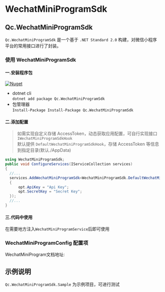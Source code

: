 # WechatMiniProgramSdk

## Qc.WechatMiniProgramSdk

`Qc.WechatMiniProgramSdk` 是一个基于 `.NET Standard 2.0` 构建，对微信小程序平台的常用接口进行了封装。


### 使用 WechatMiniProgramSdk


#### 一.安装程序包

[![Nuget](https://img.shields.io/nuget/v/Qc.WechatMiniProgramSdk)](https://www.nuget.org/packages/Qc.WechatMiniProgramSdk/)

- dotnet cli  
  `dotnet add package Qc.WechatMiniProgramSdk`
- 包管理器  
  `Install-Package Install-Package Qc.WechatMiniProgramSdk`

#### 二.添加配置

> 如需实现自定义存储 AccessToken，动态获取应用配置，可自行实现接口 `IWechatMiniProgramSdkHook`  
> 默认提供 `DefaultWechatMiniProgramSdkHook`，存储 AccessToken 等信息到指定目录(默认./AppData)

```cs
using WechatMiniProgramSdk;
public void ConfigureServices(IServiceCollection services)
{
  //...
  services.AddWechatMiniProgramSdk<WechatMiniProgramSdk.DefaultWechatMiniProgramSdkHook>(opt =>
  {
      opt.ApiKey = "Api Key";
      opt.SecretKey = "Secret Key";
  });
  //...
}
```

#### 三.代码中使用

在需要地方注入`WechatMiniProgramService`后即可使用

### WechatMiniProgramConfig 配置项

WechatMiniProgram文档地址: 

## 示例说明

`Qc.WechatMiniProgramSdk.Sample` 为示例项目，可进行测试
